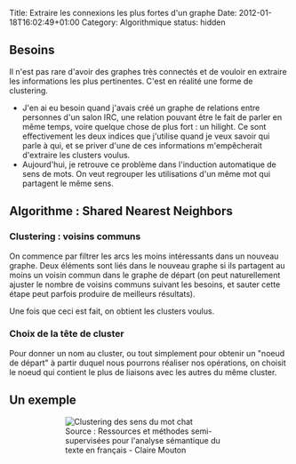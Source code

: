 Title: Extraire les connexions les plus fortes d'un graphe
Date: 2012-01-18T16:02:49+01:00
Category: Algorithmique
status: hidden

## Besoins

Il n'est pas rare d'avoir des graphes très connectés et de vouloir en extraire les informations les plus pertinentes. C'est en réalité une forme de clustering.

 * J'en ai eu besoin quand j'avais créé un graphe de relations entre personnes d'un salon IRC, une relation pouvant être le fait de parler en même temps, voire quelque chose de plus fort : un hilight. Ce sont effectivement les deux indices que j'utilise quand je veux savoir qui parle à qui, et se priver d'une de ces informations m'empêcherait d'extraire les clusters voulus.
 * Aujourd'hui, je retrouve ce problème dans l'induction automatique de sens de mots. On veut regrouper les utilisations d'un même mot qui partagent le même sens.

## Algorithme : Shared Nearest Neighbors

### Clustering : voisins communs

On commence par filtrer les arcs les moins intéressants dans un nouveau graphe. Deux éléments sont liés dans le nouveau graphe si ils partagent au moins un voisin commun dans le graphe de départ (on peut naturellement ajuster le nombre de voisins communs suivant les besoins, et sauter cette étape peut parfois produire de meilleurs résultats).

Une fois que ceci est fait, on obtient les clusters voulus.

### Choix de la tête de cluster

Pour donner un nom au cluster, ou tout simplement pour obtenir un "noeud de départ" à partir duquel nous pourrons réaliser nos opérations, on choisit le noeud qui contient le plus de liaisons avec les autres du même cluster.

## Un exemple

<p style="width: 60%; margin: 0 auto"><img style="max-width: 100%; box-sizing: border-box" src="http://awesom.eu/~cygal/images/clustering-chat.png" alt="Clustering des sens du mot chat" /><br /> Source : Ressources et méthodes semi-supervisées pour l'analyse sémantique du texte en français - Claire Mouton</p>
